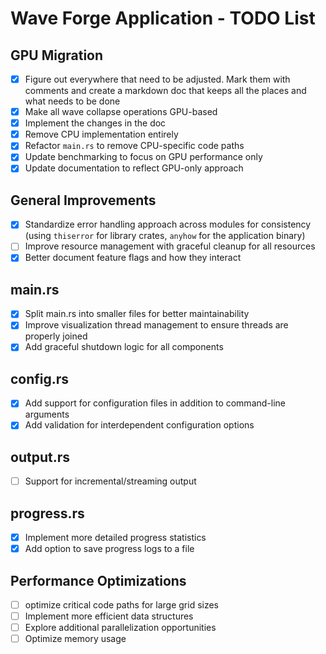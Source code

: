 # Wave Forge Application - TODO List

## GPU Migration

- [x] Figure out everywhere that need to be adjusted. Mark them with comments and create a markdown doc that keeps all the places and what needs to be done
- [x] Make all wave collapse operations GPU-based
- [x] Implement the changes in the doc
- [x] Remove CPU implementation entirely
- [x] Refactor `main.rs` to remove CPU-specific code paths
- [x] Update benchmarking to focus on GPU performance only
- [x] Update documentation to reflect GPU-only approach

## General Improvements

- [x] Standardize error handling approach across modules for consistency (using `thiserror` for library crates, `anyhow` for the application binary)
- [ ] Improve resource management with graceful cleanup for all resources
- [x] Better document feature flags and how they interact

## main.rs

- [x] Split main.rs into smaller files for better maintainability
- [x] Improve visualization thread management to ensure threads are properly joined
- [x] Add graceful shutdown logic for all components

## config.rs

- [x] Add support for configuration files in addition to command-line arguments
- [x] Add validation for interdependent configuration options

## output.rs

- [ ] Support for incremental/streaming output

## progress.rs

- [x] Implement more detailed progress statistics
- [x] Add option to save progress logs to a file

## Performance Optimizations

- [ ] optimize critical code paths for large grid sizes
- [ ] Implement more efficient data structures
- [ ] Explore additional parallelization opportunities
- [ ] Optimize memory usage
